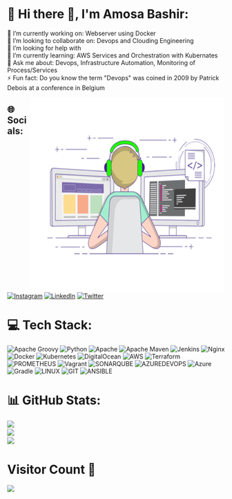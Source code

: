 # 💫 Hi there 👋, I'm Amosa Bashir:
🔭 I’m currently working on: Webserver using Docker<br>👯 I’m looking to collaborate on: Devops and Clouding Engineering<br>🤝 I’m looking for help with<br>🌱 I’m currently learning: AWS Services and Orchestration with Kubernates<br>💬 Ask me about: Devops, Infrastructure Automation, Monitoring of Process/Services <br>⚡ Fun fact: Do you know the term "Devops" was coined in 2009 by Patrick Debois at a conference in Belgium


<img align="right" src="https://raw.githubusercontent.com/mikonoid/mikonoid/main/images/gifs/coder3.gif" alt="Coding" width="450" height= "450" >


## 🌐 Socials:
[![Instagram](https://img.shields.io/badge/Instagram-%23E4405F.svg?logo=Instagram&logoColor=white)](https://instagram.com/@amosabashir) [![LinkedIn](https://img.shields.io/badge/LinkedIn-%230077B5.svg?logo=linkedin&logoColor=white)](https://linkedin.com/in/amosa-bashir) [![Twitter](https://img.shields.io/badge/Twitter-%231DA1F2.svg?logo=Twitter&logoColor=white)](https://twitter.com/@amosa_bashir) 

# 💻 Tech Stack:
![Apache Groovy](https://img.shields.io/badge/Apache%20Groovy-4298B8.svg?style=for-the-badge&logo=Apache+Groovy&logoColor=white) ![Python](https://img.shields.io/badge/python-3670A0?style=for-the-badge&logo=python&logoColor=ffdd54) ![Apache](https://img.shields.io/badge/apache-%23D42029.svg?style=for-the-badge&logo=apache&logoColor=white) ![Apache Maven](https://img.shields.io/badge/Apache%20Maven-C71A36?style=for-the-badge&logo=Apache%20Maven&logoColor=white) ![Jenkins](https://img.shields.io/badge/jenkins-%232C5263.svg?style=for-the-badge&logo=jenkins&logoColor=white) ![Nginx](https://img.shields.io/badge/nginx-%23009639.svg?style=for-the-badge&logo=nginx&logoColor=white) ![Docker](https://img.shields.io/badge/docker-%230db7ed.svg?style=for-the-badge&logo=docker&logoColor=white) ![Kubernetes](https://img.shields.io/badge/kubernetes-%23326ce5.svg?style=for-the-badge&logo=kubernetes&logoColor=white) ![DigitalOcean](https://img.shields.io/badge/DigitalOcean-%230167ff.svg?style=for-the-badge&logo=digitalOcean&logoColor=white) ![AWS](https://img.shields.io/badge/AWS-%23FF9900.svg?style=for-the-badge&logo=amazon-aws&logoColor=white) ![Terraform](https://img.shields.io/badge/terraform-%235835CC.svg?style=for-the-badge&logo=terraform&logoColor=white) ![PROMETHEUS](https://img.shields.io/badge/prometheus-E6522C.svg?style=for-the-badge&logo=prometheus&logoColor=white&color=%23E6522C) ![Vagrant](https://img.shields.io/badge/vagrant-%231563FF.svg?style=for-the-badge&logo=vagrant&logoColor=white) ![SONARQUBE](https://img.shields.io/badge/sonarqube-4E9BCD.svg?style=for-the-badge&logo=sonarqube&logoColor=white&color=%234E9BCD) ![AZUREDEVOPS](https://img.shields.io/badge/azuredevops-0078D7.svg?style=for-the-badge&logo=azuredevops&logoColor=white&color=%230078D7) ![Azure](https://img.shields.io/badge/azure-%230072C6.svg?style=for-the-badge&logo=microsoftazure&logoColor=white) ![Gradle](https://img.shields.io/badge/Gradle-02303A.svg?style=for-the-badge&logo=Gradle&logoColor=white) ![LINUX](https://img.shields.io/badge/Linux-FCC624?style=for-the-badge&logo=linux&logoColor=black) ![GIT](https://img.shields.io/badge/Git-fc6d26?style=for-the-badge&logo=git&logoColor=white) ![ANSIBLE](https://img.shields.io/badge/ansible-%231A1918.svg?style=for-the-badge&logo=ansible&logoColor=white)
# 📊 GitHub Stats:
![](https://github-readme-stats.vercel.app/api?username=Amosa7&theme=dark&hide_border=false&include_all_commits=false&count_private=false)<br/>
![](https://github-readme-streak-stats.herokuapp.com/?user=Amosa7&theme=dark&hide_border=false)<br/>
![](https://github-readme-stats.vercel.app/api/top-langs/?username=Amosa7&theme=dark&hide_border=false&include_all_commits=false&count_private=false&layout=compact)


# Visitor Count 🤝 
[![](https://visitcount.itsvg.in/api?id=Amosa7&icon=0&color=0)](https://visitcount.itsvg.in)








<!-- Proudly created with GPRM ( https://gprm.itsvg.in ) -->

